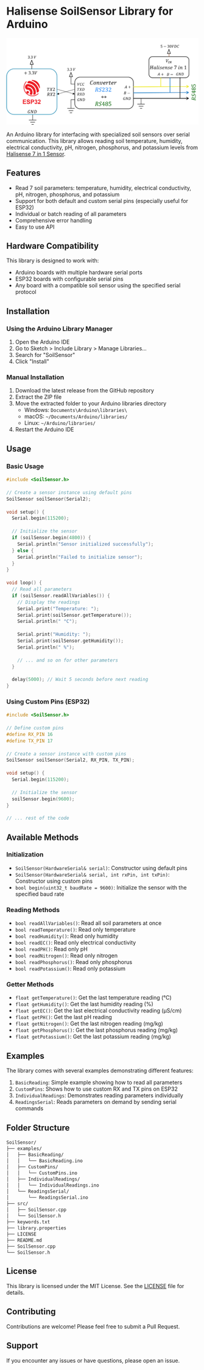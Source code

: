 # Halisense SoilSensor Library for Arduino

![alt text](resources/architecture.png)

An Arduino library for interfacing with specialized soil sensors over serial communication. This library allows reading soil temperature, humidity, electrical conductivity, pH, nitrogen, phosphorus, and potassium levels from [Halisense 7 in 1 Sensor](https://www.jxct-iot.com/product/showproduct.php?id=197).

## Features

- Read 7 soil parameters: temperature, humidity, electrical conductivity, pH, nitrogen, phosphorus, and potassium
- Support for both default and custom serial pins (especially useful for ESP32)
- Individual or batch reading of all parameters
- Comprehensive error handling
- Easy to use API

## Hardware Compatibility

This library is designed to work with:

- Arduino boards with multiple hardware serial ports
- ESP32 boards with configurable serial pins
- Any board with a compatible soil sensor using the specified serial protocol

## Installation

### Using the Arduino Library Manager

1. Open the Arduino IDE
2. Go to Sketch > Include Library > Manage Libraries...
3. Search for "SoilSensor"
4. Click "Install"

### Manual Installation

1. Download the latest release from the GitHub repository
2. Extract the ZIP file
3. Move the extracted folder to your Arduino libraries directory
   - Windows: `Documents\Arduino\libraries\`
   - macOS: `~/Documents/Arduino/libraries/`
   - Linux: `~/Arduino/libraries/`
4. Restart the Arduino IDE

## Usage

### Basic Usage

```cpp
#include <SoilSensor.h>

// Create a sensor instance using default pins
SoilSensor soilSensor(Serial2);

void setup() {
  Serial.begin(115200);

  // Initialize the sensor
  if (soilSensor.begin(4800)) {
    Serial.println("Sensor initialized successfully");
  } else {
    Serial.println("Failed to initialize sensor");
  }
}

void loop() {
  // Read all parameters
  if (soilSensor.readAllVariables()) {
    // Display the readings
    Serial.print("Temperature: ");
    Serial.print(soilSensor.getTemperature());
    Serial.println(" °C");

    Serial.print("Humidity: ");
    Serial.print(soilSensor.getHumidity());
    Serial.println(" %");

    // ... and so on for other parameters
  }

  delay(5000); // Wait 5 seconds before next reading
}
```

### Using Custom Pins (ESP32)

```cpp
#include <SoilSensor.h>

// Define custom pins
#define RX_PIN 16
#define TX_PIN 17

// Create a sensor instance with custom pins
SoilSensor soilSensor(Serial2, RX_PIN, TX_PIN);

void setup() {
  Serial.begin(115200);

  // Initialize the sensor
  soilSensor.begin(9600);
}

// ... rest of the code
```

## Available Methods

### Initialization

- `SoilSensor(HardwareSerial& serial)`: Constructor using default pins
- `SoilSensor(HardwareSerial& serial, int rxPin, int txPin)`: Constructor using custom pins
- `bool begin(uint32_t baudRate = 9600)`: Initialize the sensor with the specified baud rate

### Reading Methods

- `bool readAllVariables()`: Read all soil parameters at once
- `bool readTemperature()`: Read only temperature
- `bool readHumidity()`: Read only humidity
- `bool readEC()`: Read only electrical conductivity
- `bool readPH()`: Read only pH
- `bool readNitrogen()`: Read only nitrogen
- `bool readPhosphorus()`: Read only phosphorus
- `bool readPotassium()`: Read only potassium

### Getter Methods

- `float getTemperature()`: Get the last temperature reading (°C)
- `float getHumidity()`: Get the last humidity reading (%)
- `float getEC()`: Get the last electrical conductivity reading (µS/cm)
- `float getPH()`: Get the last pH reading
- `float getNitrogen()`: Get the last nitrogen reading (mg/kg)
- `float getPhosphorus()`: Get the last phosphorus reading (mg/kg)
- `float getPotassium()`: Get the last potassium reading (mg/kg)

## Examples

The library comes with several examples demonstrating different features:

1. `BasicReading`: Simple example showing how to read all parameters
2. `CustomPins`: Shows how to use custom RX and TX pins on ESP32
3. `IndividualReadings`: Demonstrates reading parameters individually
4. `ReadingsSerial`: Reads parameters on demand by sending serial commands

## Folder Structure

```
SoilSensor/
├── examples/
│   ├── BasicReading/
│   │   └── BasicReading.ino
│   ├── CustomPins/
│   │   └── CustomPins.ino
│   ├── IndividualReadings/
│   │   └── IndividualReadings.ino
│   └── ReadingsSerial/
│       └── ReadingsSerial.ino
├── src/
│   ├── SoilSensor.cpp
│   └── SoilSensor.h
├── keywords.txt
├── library.properties
├── LICENSE
├── README.md
├── SoilSensor.cpp
└── SoilSensor.h
```

## License

This library is licensed under the MIT License. See the [LICENSE](LICENSE) file for details.

## Contributing

Contributions are welcome! Please feel free to submit a Pull Request.

## Support

If you encounter any issues or have questions, please open an issue.
